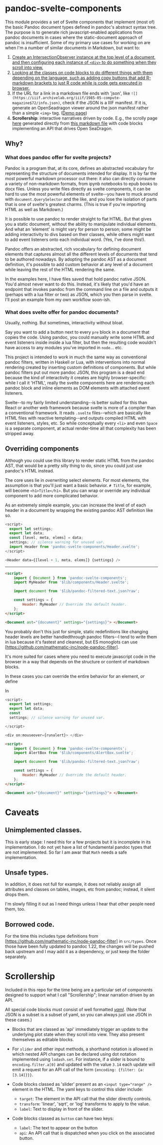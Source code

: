 # pandoc-svelte-components

This module provides a set of Svelte components that implement (most of) the basic Pandoc document types defined in pandoc's abstract syntax tree. The purpose is to generate rich javascript-enabled applications from pandoc documents in cases where the static-document approach of pandoc is insufficient. Some of my primary use cases for working on are when I'm a number of similar documents in Markdown, but want to:

1. [Create an IntersectionObserver instance at the top level of a document,
   and then configuring each instance of `<div>` to do something when they scroll into view.](https://bmschmidt.github.io/pandoc-svelte-components/demo/observer)
2. [Looking at the classes on code blocks to do different things with
   them depending on the language, such as adding copy buttons that add R-markdown brackets to just R code while js code gets executed in browser.](https://bmschmidt.github.io/pandoc-svelte-components/demo/code)
3. If the URL for a link in a markdown file ends with 'json',
   like `![](https://iiif.archivelab.org/iiif/1985-05-compute-magazine$72/info.json)`,
   check if the JSON is a IIIF manifest. If it is, generate an OpenSeadragon viewer around the json manifest rather than a simple `<img>` tag. ([Demo page](https://bmschmidt.github.io/pandoc-svelte-components/demo/iiif))
4. **Scrollership**: interactive narratives driven by code. E.g., the scrolly page [here](https://bmschmidt.github.io/pandoc-svelte-components/scrollership/apple) generated directly from [this markdown file](https://github.com/bmschmidt/pandoc-svelte-components/blob/main/src/scrollership/apple.md) with code blocks implementing an API that drives Open SeaDragon.

## Why?

### What does pandoc offer for svelte projects?

Pandoc is a program that, at its core, defines an abstracted vocabulary for representing the structure of documents intended for display.
It is by far the most powerful markdown processor out there: it also can directly consume a variety of non-markdown formats, from ipynb notebooks to epub books to docx files. Unless you write files directly as svelte components, it can be hard to use the most powerful elements of svelte--you have to muck around with `document.QuerySelector` and the like, and you lose the isolation of parts that is one of svelte's greatest charms. (This is true if you're importing HTML as well as Markdown.)

It is possible to use pandoc to render straight to flat HTML. But that gives you a static document, without the ability to manipulate individual elements. And what an 'element' is might vary for person to person; some might be adding interactivity to divs based on their classes, while others might want to add event listeners onto each individual word. (Yes, I've done this!).

Pandoc offers an abstracted, rich vocabulary for defining document elements that captures almost all the different levels of documents that tend to be authored nowadays. By adopting the pandoc AST as a document definition, it's possible to add custom behavior at any level of a document while leaving the rest of the HTML rendering the same.

In the examples here, I have files saved that hold pandoc native JSON. You'd almost never want to do this. Instead, it's likely that you'd have an endpoint that invokes pandoc from the command line on a file and outputs it (perhaps with a lua filter or two) as JSON, which you then parse in svelte. I'll post an example from my own workflow soon-ish.

### What does svelte offer for pandoc documents?

Usually, nothing. But sometimes, interactivity without bloat.

Say you want to add a button next to every `pre` block in a document that copies the code.
Using pandoc, you could manually write some HTML and event listeners inside inside a lua filter,
but then the resulting code wouldn't have access to any modules you've imported in `node`... etc.

This project is intended to work in much the same way as conventional pandoc filters, written in Haskell or
Lua, with interventions into normal rendering created by inserting custom definitions of components. But while
pandoc filters put out more pandoc JSON, this program is a dead end because the kind of interactivity it creates
are highly browser-specific: while I call it 'HTML', really the svelte components here are rendering each pandoc block and inline elements
as DOM elements with attached event listeners.

Svelte--to my fairly limited understanding--is better suited for this than React or another web framework because svelte is more of a compiler than a conventional framework.
It reads `.svelte` files--which are basically like HTML files with reactive templating--and outputs compiled HTML with event listeners,
styles, etc. So while conceptually every `<li>` and even `Space` is a separate component, at actual render-time all that complexity has been stripped away.

## Overriding components

Although you could use this library to render static HTML from the pandoc AST, that would be a pretty silly thing to do, since you could just use pandoc's HTML instead.

The core uses lie in _overwriting_ select elements.
For most elements, the assumption is that you'll just want a basic behavior.
`# Title`, for example, will become
`<h1>Title</h1>`. But you can wrap or override any individual component to add more complicated behavior.

As an extremely simple example, you can increase the level of
of each header in a document by wrapping the existing pandoc
AST definition like so.

```js
<script>
  export let settings;
  export let data;
  const [level, meta, elems] = data;
  settings; // silence warning for unused var.
  import Header from 'pandoc-svelte-components/Header.svelte';
</script>

<Header data={[level + 1, meta, elems]} {settings} />
```

---

```html
<script>
	import { Document } from 'pandoc-svelte-components';
	import MyHeader from '$lib/components/Header.svelte';

	import document from '$lib/pandoc-filtered-text.json?raw';

	const settings = {
		Header: MyHeader // Override the default header.
	};
</script>

<Document ast="{document}" settings="{settings}"> </Document>
```

You probably don't this just for simple, static redefinitions like changing header levels are better handledthrough pandoc filters--I tend to write them in lua because it's fastest and
cleanest, but ES monoglots can use [https://github.com/mathematic-inc/node-pandoc-filter].

It's more suited for cases where you need to execute javascript code in the browser in a way that depends on the structure or content of markdown blocks.

In these cases you can override the entire behavior for an element, _or_ define

In

```js
<script>
  export let settings;
  export let data;
  const
  settings; // silence warning for unused var.

</script>

<div on:mouseover={runalert}> </div>
```

```html
<script>
	import { Document } from 'pandoc-svelte-components';
	import AlertBox from '$lib/components/AlertBox.svelte';

	import document from '$lib/pandoc-filtered-text.json?raw';

	const settings = {
		Header: MyHeader // Override the default header.
	};
</script>

<Document ast="{document}" settings="{settings}"> </Document>
```

# Caveats

## Unimplemented classes.

This is early stage: I need this for a few projects but it is incomplete in its implementation. I do not yet have a list of fundamental pandoc types that are not implemented. So far I am awar that `Math` needs a safe implementation.

## Unsafe types.

In addition, it does not full for example, it does not reliably assign all attributes and classes on tables, images, etc from pandoc; instead, it silent drops them.

I'm slowly filling it out as I need things unless I hear that other people need them, too.

## Borrowed code.

For the time this includes type definitions from
[https://github.com/mathematic-inc/node-pandoc-filter] in `src/types`. Once those have been fully updated to pandoc 1.22, the changes will be pushed back upstream and I may add it as a dependency, or just keep the folder separately.

# Scrollership

Included in this repo for the time being are a particular set of components designed to support what I call "Scrollership"; linear narration driven by an API.

All special code blocks must consist of well formatted [_yaml_](https://yaml.org/). (Note that JSON is a subset is a subset of yaml, so you can always just use JSON in these cases.)

- Blocks that are classed as 'api' immediately trigger an update to the underlying plot state when they scroll into view. They also present themselves as editable blocks.
- For `slider` and other input methods, a shorthand notation is allowed in which nested API changes can be declared using dot notation implemented using `lodash.set`. For instance, if a slider is bound to `encoding.filter.a[0]` and updated with the value `3.14` each update will emit a request for an API call of the form `{encoding: {filter: {a: [3.14]}}}`.
- Code blocks classed as 'slider' present as an
  `<input type="range" />` element in the HTML. The yaml keys to control this slider include:

  - `target`: The element in the API call that the slider directly controls.
  - `transform`: 'linear', 'sqrt', or 'log' transforms to apply to the value.
  - `label`: Text to display in front of the slider.

- Code blocks classed as `button` can have two keys:
  - `label`: The text to appear on the button
  - `api`: An API call that is dispatched when you click on the associated button.
